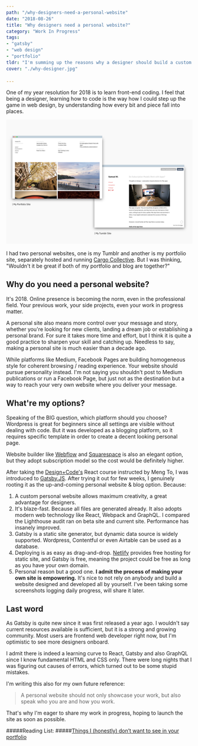```yaml
---
path: "/why-designers-need-a-personal-website"
date: "2018-08-26"
title: "Why designers need a personal website?"
category: "Work In Progress"
tags: 
- "gatsby"
- "web design"
- "portfolio"
tldr: "I'm summing up the reasons why a designer should build a custom site using Gatsby.JS." 
cover: "./why-designer.jpg"

---
```


One of my year resolution for 2018 is to learn front-end coding. I feel that being a designer, learning how to code is the way how I could step up the game in web design, by understanding how every bit and piece fall into places. 

![](./Framev2.jpg)

I had two personal websites, one is my Tumblr and another is my portfolio site, separately hosted and running [Cargo Collective](https://cargocollective.com/). But I was thinking, "Wouldn't it be great if both of my portfolio and blog are together?"

## Why do you need a personal website?

It's 2018. Online presence is becoming the norm, even in the professional field. Your previous work, your side projects, even your work in progress matter. 

A personal site also means more control over your message and story, whether you're looking for new clients, landing a dream job or establishing a personal brand. For sure it takes more time and effort, but I think it is quite a good practice to sharpen your skill and catching up. Needless to say, making a personal site is much easier than a decade ago. 

While platforms like Medium, Facebook Pages are building homogeneous style for coherent browsing / reading experience. Your website should pursue personality instead. I'm not saying you shouldn't post to Medium publications or run a Facebook Page, but just not as the destination but a way to reach your very own website where you deliver your message. 

## What're my options?

Speaking of the BIG question, which platform should you choose? Wordpress is great for beginners since all settings are visible without dealing with code. But it was developed as a blogging platform, so it requires specific template in order to create a decent looking personal page. 

Website builder like [Webflow](https://webflow.com/?rfsn=1574887.557b84) and [Squarespace](http://squarespace.com/) is also an elegant option, but they adopt subscription model so the cost would be definitely higher.  

After taking the [Design+Code's](http://designcode.io/) React course instructed by Meng To, I was introduced to [Gatsby.JS](https://www.gatsbyjs.org/). After trying it out for few weeks, I genuinely rooting it as the up-and-coming personal website & blog option. Because:

1. A custom personal website allows maximum creativity, a great advantage for designers.
2. It's blaze-fast. Because all files are generated already. It also adopts modern web technology like React, Webpack and GraphQL. I compared the Lighthouse audit ran on beta site and current site. Performance has insanely improved.
3. Gatsby is a static site generator, but dynamic data source is widely supported. Wordpress, Contentful or even Airtable can be used as a database. 
4. Deploying is as easy as drag-and-drop. [Netlify](http://netlify.com/) provides free hosting for static site, and Gatsby is free, meaning the project could be free as long as you have your own domain.
5. Personal reason but a good one. **I admit the process of making your own site is empowering.** It's nice to not rely on anybody and build a website designed and developed all by yourself. I've been taking some screenshots logging daily progress, will share it later.

## Last word

As Gatsby is quite new since it was first released a year ago. I wouldn't say current resources available is sufficient, but it is a strong and growing community. Most users are frontend web developer right now, but I'm optimistic to see more designers onboard.

I admit there is indeed a learning curve to React, Gatsby and also GraphQL since I know fundamental HTML and CSS only. There were long nights that I was figuring out causes of errors, which turned out to be some stupid mistakes. 

I'm writing this also for my own future reference:

> A personal website should not only showcase your work, but also speak who you are and how you work.

That's why I'm eager to share my work in progress, hoping to launch the site as soon as possible. 

#####Reading List: 
#####[Things I (honestly) don’t want to see in your portfolio](https://uxdesign.cc/things-i-honestly-dont-want-to-see-in-your-portfolio-3d3497666ca8)